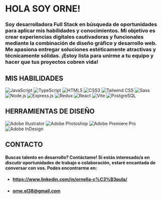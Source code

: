 # HOLA SOY ORNE!

### Soy desarrolladora Full Stack en búsqueda de oportunidades para aplicar mis habilidades y conocimientos. Mi objetivo es crear experiencias digitales cautivadoras y funcionales mediante la combinación de diseño gráfico y desarrollo web. Me apasiona entregar soluciones estéticamente atractivas y técnicamente sólidas. ¡Estoy lista para unirme a tu equipo y hacer que tus proyectos cobren vida!


## MIS HABILIDADES

![JavaScript](https://img.shields.io/badge/JavaScript-grey?logo=javascript&logoColor=white&labelColor=grey&style=for-the-badge&title=)
![TypeScript](https://img.shields.io/badge/TypeScript-grey?logo=typescript&logoColor=white&labelColor=grey&style=for-the-badge&title=)
![HTML5](https://img.shields.io/badge/HTML5-grey?logo=html5&logoColor=white&labelColor=grey&style=for-the-badge&title=)
![CSS3](https://img.shields.io/badge/CSS3-grey?logo=css3&logoColor=white&labelColor=grey&style=for-the-badge&title=)
![Tailwind CSS](https://img.shields.io/badge/Tailwind%20CSS-grey?logo=tailwind-css&logoColor=white&labelColor=grey&style=for-the-badge&title=)
![Sass](https://img.shields.io/badge/Sass-grey?logo=sass&logoColor=white&labelColor=grey&style=for-the-badge&title=)
![Node.js](https://img.shields.io/badge/Node.js-grey?logo=node.js&logoColor=white&labelColor=grey&style=for-the-badge&title=)
![Express.js](https://img.shields.io/badge/Express.js-grey?logo=express&logoColor=white&labelColor=grey&style=for-the-badge&title=)
![Redux](https://img.shields.io/badge/Redux-grey?logo=redux&logoColor=white&labelColor=grey&style=for-the-badge&title=)
![React](https://img.shields.io/badge/React-grey?logo=react&logoColor=grey&labelColor=grey&style=for-the-badge&title=)
![Vite](https://img.shields.io/badge/Vite-grey?logo=vite&logoColor=white&labelColor=grey&style=for-the-badge&title=)
![PostgreSQL](https://img.shields.io/badge/PostgreSQL-grey?logo=postgresql&logoColor=white&labelColor=grey&style=for-the-badge&title=)


## HERRAMIENTAS DE DISEÑO

![Adobe Illustrator](https://img.shields.io/badge/Adobe%20Illustrator-grey?logo=adobe%20illustrator&logoColor=white&labelColor=grey&style=for-the-badge&title=)
![Adobe Photoshop](https://img.shields.io/badge/Adobe%20Photoshop-grey?logo=adobe%20photoshop&logoColor=white&labelColor=grey&style=for-the-badge&title=)
![Adobe Premiere Pro](https://img.shields.io/badge/Adobe%20Premiere%20Pro-grey?logo=adobe%20premiere%20pro&logoColor=white&labelColor=grey&style=for-the-badge&title=)
![Adobe InDesign](https://img.shields.io/badge/Adobe%20InDesign-grey?logo=adobe%20indesign&logoColor=white&labelColor=grey&style=for-the-badge&title=)


## CONTACTO

#### Buscas talento en desarrollo? Contáctame! Si estás interesado/a en discutir oportunidades de trabajo o colaboración, estaré encantada de conversar con vos. Podes encontrarme en:

- #### https://www.linkedin.com/in/ornella-c%C3%B3pula/
- #### orne.el38@gmail.com
